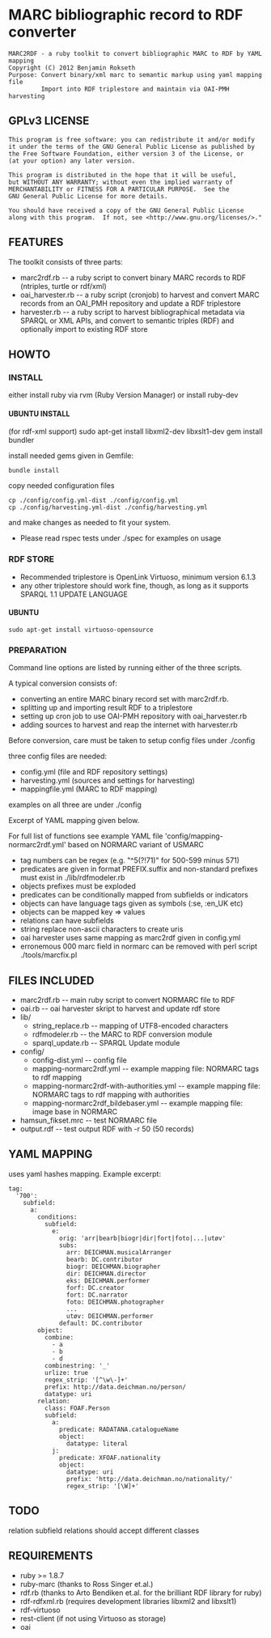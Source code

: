 # MARC bibliographic record to RDF converter

    MARC2RDF - a ruby toolkit to convert bibliographic MARC to RDF by YAML mapping
    Copyright (C) 2012 Benjamin Rokseth
    Purpose: Convert binary/xml marc to semantic markup using yaml mapping file
             Import into RDF triplestore and maintain via OAI-PMH harvesting

## GPLv3 LICENSE
    
    This program is free software: you can redistribute it and/or modify
    it under the terms of the GNU General Public License as published by
    the Free Software Foundation, either version 3 of the License, or
    (at your option) any later version.

    This program is distributed in the hope that it will be useful,
    but WITHOUT ANY WARRANTY; without even the implied warranty of
    MERCHANTABILITY or FITNESS FOR A PARTICULAR PURPOSE.  See the
    GNU General Public License for more details.

    You should have received a copy of the GNU General Public License
    along with this program.  If not, see <http://www.gnu.org/licenses/>."

## FEATURES

The toolkit consists of three parts:

* marc2rdf.rb      -- a ruby script to convert binary MARC records to RDF (ntriples, turtle or rdf/xml)
* oai_harvester.rb -- a ruby script (cronjob) to harvest and convert MARC records from an OAI_PMH repository 
and update a RDF triplestore
* harvester.rb     -- a ruby script to harvest bibliographical metadata via SPARQL or XML APIs,
and convert to semantic triples (RDF) and optionally import to existing RDF store

## HOWTO

### INSTALL

either install ruby via rvm (Ruby Version Manager) or install ruby-dev

#### UBUNTU INSTALL

(for rdf-xml support)
    sudo apt-get install libxml2-dev libxslt1-dev
    gem install bundler

install needed gems given in Gemfile:

    bundle install

copy needed configuration files

    cp ./config/config.yml-dist ./config/config.yml
    cp ./config/harvesting.yml-dist ./config/harvesting.yml
  
and make changes as needed to fit your system.

* Please read rspec tests under ./spec for examples on usage

### RDF STORE

* Recommended triplestore is OpenLink Virtuoso, minimum version 6.1.3
* any other triplestore should work fine, though, as long as it supports SPARQL 1.1 UPDATE LANGUAGE

#### UBUNTU

    sudo apt-get install virtuoso-opensource

### PREPARATION

Command line options are listed by running either of the three scripts.

A typical conversion consists of:

* converting an entire MARC binary record set with marc2rdf.rb.
* splitting up and importing result RDF to a triplestore
* setting up cron job to use OAI-PMH repository with oai_harvester.rb
* adding sources to harvest and reap the internet with harvester.rb

Before conversion, care must be taken to setup config files under ./config

three config files are needed:

* config.yml (file and RDF repository settings)
* harvesting.yml (sources and settings for harvesting)
* mappingfile.yml (MARC to RDF mapping)

examples on all three are under ./config 

Excerpt of YAML mapping given below.

For full list of functions see example YAML file 'config/mapping-normarc2rdf.yml' based on NORMARC variant of USMARC

* tag numbers can be regex (e.g. "^5(?!71)" for 500-599 minus 571)
* predicates are given in format PREFIX.suffix and non-standard prefixes must exist in ./lib/rdfmodeler.rb
* objects prefixes must be exploded 
* predicates can be conditionally mapped from subfields or indicators
* objects can have language tags given as symbols (:se, :en_UK etc)
* objects can be mapped key => values
* relations can have subfields
* string replace non-ascii characters to create uris
* oai harvester uses same mapping as marc2rdf given in config.yml
* erronemous 000 marc field in normarc can be removed with perl script ./tools/marcfix.pl

## FILES INCLUDED

* marc2rdf.rb                            -- main ruby script to convert NORMARC file to RDF
* oai.rb								 -- oai harvester skript to harvest and update rdf store
* lib/
    * string_replace.rb                  -- mapping of UTF8-encoded characters
    * rdfmodeler.rb                      -- the MARC to RDF conversion module
    * sparql_update.rb                   -- SPARQL Update module
* config/
    * config-dist.yml                    -- config file
    * mapping-normarc2rdf.yml            -- example mapping file: NORMARC tags to rdf mapping
    * mapping-normarc2rdf-with-authorities.yml  -- example mapping file: NORMARC tags to rdf mapping with authorities    
    * mapping-normarc2rdf_bildebaser.yml -- example mapping file: image base in NORMARC
* hamsun_fikset.mrc                      -- test NORMARC file
* output.rdf                             -- test output RDF with -r 50 (50 records)

## YAML MAPPING

uses yaml hashes mapping. Example excerpt:

    tag:
      '700':
        subfield: 
          a:
            conditions:
              subfield:
                e:
                  orig: 'arr|bearb|biogr|dir|fort|foto|...|utøv'
                  subs: 
                    arr: DEICHMAN.musicalArranger
                    bearb: DC.contributor
                    biogr: DEICHMAN.biographer
                    dir: DEICHMAN.director
                    eks: DEICHMAN.performer
                    forf: DC.creator
                    fort: DC.narrator
                    foto: DEICHMAN.photographer
                    ...
                    utøv: DEICHMAN.performer
                  default: DC.contributor
            object:
              combine:
                - a
                - b
                - d
              combinestring: '_' 
              urlize: true
              regex_strip: '[^\w\-]+'
              prefix: http://data.deichman.no/person/
              datatype: uri
            relation: 
              class: FOAF.Person
              subfield:
                a:
                  predicate: RADATANA.catalogueName
                  object:
                    datatype: literal
                j:
                  predicate: XFOAF.nationality
                  object:
                    datatype: uri
                    prefix: 'http://data.deichman.no/nationality/'
                    regex_strip: '[\W]+'


## TODO 

relation subfield relations should accept different classes

## REQUIREMENTS

* ruby >= 1.8.7
* ruby-marc (thanks to Ross Singer et.al.)
* rdf.rb (thanks to Arto Bendiken et.al. for the brilliant RDF library for ruby)
* rdf-rdfxml.rb (requires development libraries libxml2 and libxslt1)
* rdf-virtuoso
* rest-client (if not using Virtuoso as storage)
* oai
